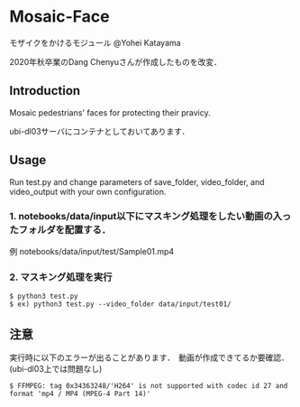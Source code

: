 # Mosaic-Face
モザイクをかけるモジュール @Yohei Katayama

2020年秋卒業のDang Chenyuさんが作成したものを改変．
 

## Introduction
Mosaic pedestrians' faces for protecting their pravicy.

ubi-dl03サーバにコンテナとしておいてあります．

## Usage
Run test.py and change parameters of save_folder, video_folder, and video_output with your own configuration. 

### 1. notebooks/data/input以下にマスキング処理をしたい動画の入ったフォルダを配置する．
 
   例 notebooks/data/input/test/Sample01.mp4


### 2. マスキング処理を実行
 
    $ python3 test.py 
    $ ex) python3 test.py --video_folder data/input/test01/
     


## 注意

実行時に以下のエラーが出ることがあります．　動画が作成できてるか要確認．(ubi-dl03上では問題なし)

    $ FFMPEG: tag 0x34363248/'H264' is not supported with codec id 27 and format 'mp4 / MP4 (MPEG-4 Part 14)'
